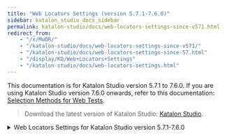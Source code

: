 ```yaml
---
title: "Web Locators Settings (version 5.7.1-7.6.0)" 
sidebar: katalon_studio_docs_sidebar
permalink: katalon-studio/docs/web-locators-settings-since-v571.html
redirect_from:
    - "/x/MwDR/"
    - "/katalon-studio/docs/web-locators-settings-since-v571/"
    - "/katalon-studio/docs/web-locators-settings-since-57.html"
    - "/display/KD/Web+Locators+Settings"
    - "/katalon-studio/docs/web-locators-settings.html"
---
```


This documentation is for Katalon Studio version 5.7.1 to 7.6.0. If you are using Katalon Studio version 7.6.0 onwards, refer to this documentation: [Selection Methods for Web Tests](https://docs.katalon.com/katalon-studio/docs/web-selection-methods.html).

> Download the latest version of Katalon Studio: [Katalon Studio](https://www.katalon.com/download).

<details><summary>Web Locators Settings for Katalon Studio version 5.7.1-7.6.0</summary>

You can set the default Web Locator in **Project Setting > Test Design > Web Locators**.

While recording or spying the app under test (AUT), the **Web Locator** settings helps eliminate the repetitive tasks of selecting/deselecting locators for each captured object. The locators in this setting apply to all captured objects in [Record](/display/KD/Record+Web+Utility) and [Spy](/display/KD/Spy+Web+Utility) Web.

> Requirements:
>
> * An active Katalon Studio Enterprise License.

## Web Locators Settings

### Relative XPath

> Notes:
>
> * By default, any new projects created use the XPath option.
> * The XPath option does not apply to Internet Explorer. Internet Explorer always uses the Attributes option.
> * The web locator **Selection Method** also carries over to Record Web Utility, Spy Web Utility, and Test Object View.

For better object recognition, Katalon Studio supports relative XPath. If an element cannot be consistently located using its direct attributes, Katalon Studio identifies that element by using its more robust neighbors. This method is visually intuitive as it reflects the way users often identify a visible element on the user interface.

With **Web Locator**, you can:

* Locate Web elements by clustering visualization.
* Preserve the relationship between an element and its indicator in an item.
* Generate reliable locators to reduce test script maintenance costs.

You can prioritize XPaths by dragging and dropping any XPath on the list. Katalon Studio uses the first XPath as default to locate the elements. If the first one fails, the rest XPaths of the list are leveraged to locate the element.

<img src="https://github.com/katalon-studio/docs-images/raw/master/katalon-studio/docs/web-locators-settings-since-v571/image2018-8-13-163A433A2.png" alt="web locator" width="100%">

Captured objects have properties listed as below:

<img src="https://github.com/katalon-studio/docs-images/raw/master/katalon-studio/docs/web-locators-settings-since-v571/image2018-8-14-17_30_17.png" alt="capture object" width="100%">

### Element Attributes

Katalon Studio supports the regular XPath with locator strategies. You can also add custom locators to the list. Pre-selected locators are recommended by the Katalon team.

<img src="https://github.com/katalon-studio/docs-images/raw/master/katalon-studio/docs/web-locators-settings-since-v571/image2018-8-13-163A433A31.png" alt="attributes" width="100%">

**Example:**

1. By default, the **tag** property is selected. If you do not want this behavior, you can deselect the **tag** property from the list.

   <img src="https://github.com/katalon-studio/docs-images/raw/master/katalon-studio/docs/web-locators-settings-since-v571/image2018-1-26-143A213A20.png" alt="tag" width="100%">

   When you spy or record test steps, any object having this **tag** property is not used by default.

   <img src="https://github.com/katalon-studio/docs-images/raw/master/katalon-studio/docs/web-locators-settings-since-v571/image2018-1-26-143A153A27.png" alt="captured object" width="70%">

2. Working with Angular pages, you might want to use **ng-model** and **ng-pattern** properties by default. Add these properties to the list.

   <img src="https://github.com/katalon-studio/docs-images/raw/master/katalon-studio/docs/web-locators-settings-since-v571/Screen-Shot-2018-01-26-at-13.58.22.png" alt="properties" width="100%">
  
   These selected properties are checked by default when you Spy or Record your test steps:
   <img src="https://github.com/katalon-studio/docs-images/raw/master/katalon-studio/docs/web-locators-settings-since-v571/image2018-1-26-143A133A3.png" alt="object spy" width="70%">
</details>